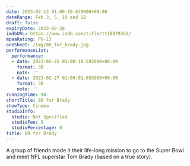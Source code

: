```yaml
---
date: 2023-02-13 01:00:10.639000+00:00
dateRange: Feb 3, 5, 10 and 12
draft: false
expiryDate: 2023-02-28
imdbURL: https://www.imdb.com/title/tt18079362/
mpaaRating: PG-13
oneSheet: /img/80_for_brady.jpg
performanceList:
  performance:
  - date: 2023-02-25 01:00:18.592000+00:00
    format: 3D
    note: ''
  - date: 2023-02-27 01:00:01.655000+00:00
    format: 3D
    note: ''
runningTime: 98
shortTitle: 80 for Brady
showType: Cinema
studioInfo:
  studio: Not Specified
  studioFee: 0
  studioPercentage: 0
title: 80 for Brady
---
```


A group of friends made it their life-long mission to go to the Super Bowl and meet NFL superstar Tom Brady (based on a true story).